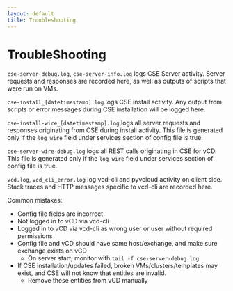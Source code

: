 ```yaml
---
layout: default
title: Troubleshooting
---
```

# TroubleShooting

`cse-server-debug.log`, `cse-server-info.log` logs CSE Server activity. Server requests and responses are recorded here, as well as outputs of scripts that were run on VMs.

`cse-install_[datetimestamp].log` logs CSE install activity. Any output from scripts or error messages during CSE installation will be logged here.

`cse-install-wire_[datetimestamp].log` logs all server requests and responses originating from CSE during install activity. This file is generated only if the `log_wire` field under services section of config file is true.

`cse-server-wire-debug.log` logs all REST calls originating in CSE for vCD. This file is generated only if the `log_wire` field under services section of config file is true.

`vcd.log`, `vcd_cli_error.log` log vcd-cli and pyvcloud activity on client side. Stack traces and HTTP messages specific to vcd-cli are recorded here.

Common mistakes:
- Config file fields are incorrect
- Not logged in to vCD via vcd-cli
- Logged in to vCD via vcd-cli as wrong user or user without required permissions
- Config file and vCD should have same host/exchange, and make sure exchange exists on vCD
    - On server start, monitor with `tail -f cse-server-debug.log`
- If CSE installation/updates failed, broken VMs/clusters/templates may exist, and CSE will not know that entities are invalid.
    - Remove these entities from vCD manually
